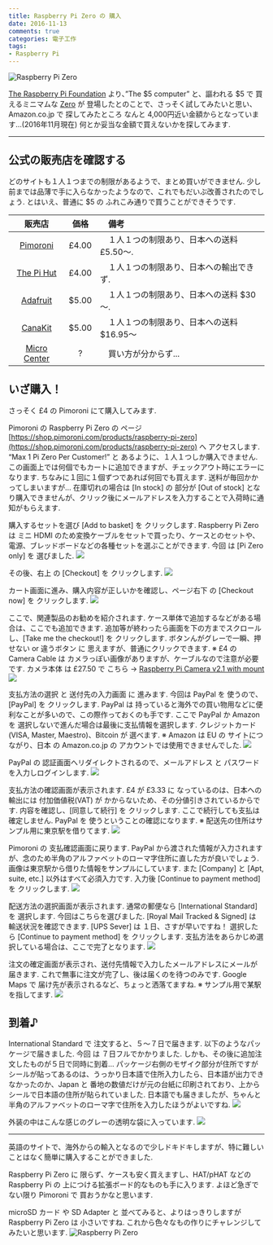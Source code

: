 ```yaml
---
title: Raspberry Pi Zero の 購入
date: 2016-11-13
comments: true
categories: 電子工作
tags:
- Raspberry Pi
---
```


![](/images/raspi/zero-v1.3.jpg "Raspberry Pi Zero")

[The Raspberry Pi Foundation](https://www.raspberrypi.org/) より、”The $5 computer” と、謳われる $5 で 買えるミニマムな [Zero](https://www.raspberrypi.org/products/pi-zero) が 登場したとのことで、さっそく試してみたいと思い、Amazon.co.jp で 探してみたところ なんと 4,000円近い金額からとなっています…(2016年11月現在)
何とか妥当な金額で買えないかを探してみます.
- - - -


## 公式の販売店を確認する
どのサイトも１人１つまでの制限があるようで、まとめ買いができません. 少し前までは品薄で手に入らなかったようなので、これでもだいぶ改善されたのでしょう. とはいえ、普通に $5 の ふれこみ通りで買うことができそうです.

| 販売店 | 価格 | 　備考 |
|:------:|:----:|:-----|
| [Pimoroni](https://shop.pimoroni.com/products/raspberry-pi-zero) | £4.00 | 　１人１つの制限あり、日本への送料 £5.50～. |
| [The Pi Hut](http://thepihut.com/products/raspberry-pi-zero) | £4.00 | 　１人１つの制限あり、日本への輸出できず. |
| [Adafruit](https://www.adafruit.com/products/2885) | $5.00 | 　１人１つの制限あり、日本への送料 $30～. |
| [CanaKit](http://www.canakit.com/raspberry-pi-zero.html) | $5.00 | 　１人１つの制限あり、日本への送料 $16.95～ |
| [Micro Center](http://www.microcenter.com/product/457746/Zero_Development_Board) | ? | 　買い方が分からず... |


## いざ購入！
さっそく £4 の Pimoroni にて購入してみます.

Pimoroni の Raspberry Pi Zero の ページ [https://shop.pimoroni.com/products/raspberry-pi-zero](https://shop.pimoroni.com/products/raspberry-pi-zero) へ アクセスします.
“Max 1 Pi Zero Per Customer!” と あるように、１人１つしか購入できません. この画面上では何個でもカートに追加できますが、チェックアウト時にエラーになります. ちなみに１回に１個ずつであれば何回でも買えます. 送料が毎回かかってしまいますが…
在庫切れの場合は [In stock] の 部分が [Out of stock] となり購入できませんが、クリック後にメールアドレスを入力することで入荷時に通知がもらえます.

購入するセットを選び [Add to basket] を クリックします.
Raspberry Pi Zero は ミニ HDMI のため変換ケーブルをセットで買ったり、ケースとのセットや、電源、ブレッドボードなどの各種セットを選ぶことができます. 今回 は [Pi Zero only] を 選びました.
![](/images/raspi/pimoroni/01.png)

その後、右上 の [Checkout] を クリックします.
![](/images/raspi/pimoroni/02.png)

カート画面に進み、購入内容が正しいかを確認し、ページ右下 の [Checkout now] を クリックします.
![](/images/raspi/pimoroni/03.png)

ここで、関連製品のお勧めを紹介されます. ケース単体で追加するなどがある場合は、ここでも追加できます.
追加等が終わったら画面を下の方までスクロールし、[Take me the checkout!] を クリックします. ボタンんがグレーで一瞬、押せない or 違うボタン に 思えますが、普通にクリックできます.
※ £4 の Camera Cable は カメラっぽい画像がありますが、ケーブルなので注意が必要です. カメラ本体 は £27.50 で こちら → [Raspberry Pi Camera v2.1 with mount](https://shop.pimoroni.com/products/raspberry-pi-camera-module-v2-1-with-mount)
![](/images/raspi/pimoroni/04.png)

支払方法の選択 と 送付先の入力画面 に 進みます.
今回は PayPal を 使うので、[PayPal] を クリックします.
PayPal は 持っていると海外での買い物用などに便利なことが多いので、この際作っておくのも手です. ここで PayPal か Amazon を 選択しないで進んだ場合は最後に支払情報を選択します. クレジットカード(VISA, Master, Maestro)、Bitcoin が 選べます.
※ Amazon は EU の サイトにつながり、日本 の Amazon.co.jp の アカウントでは使用できませんでした.
![](/images/raspi/pimoroni/05.png)

PayPal の 認証画面へリダイレクトされるので、メールアドレス と パスワードを入力しログインします.
![](/images/raspi/pimoroni/06.png)

支払方法の確認画面が表示されます.
£4 が £3.33 に なっているのは、日本への輸出には 付加価値税(VAT) が かからないため、その分値引きされているからです.
内容を確認し、[同意して続行] を クリックします. ここで続行しても支払は確定しません. PayPal を 使うということの確認になります.
※ 配送先の住所はサンプル用に東京駅を借りてます.
![](/images/raspi/pimoroni/07.png)

Pimoroni の 支払確認画面に戻ります.
PayPal から渡された情報が入力されますが、念のため半角のアルファベットのローマ字住所に直した方が良いでしょう. 画像は東京駅から借りた情報をサンプルにしています. また [Company] と [Apt, suite, etc.] 以外はすべて必須入力です.
入力後 [Continue to payment method] を クリックします.
![](/images/raspi/pimoroni/08.png)

配送方法の選択画面が表示されます.
通常の郵便なら [International Standard] を 選択します. 今回はこちらを選びました.
[Royal Mail Tracked & Signed] は 輸送状況を確認できます.
[UPS Sever] は １日、さすが早いですね！
選択したら [Continue to payment method] を クリックします. 支払方法をあらかじめ選択している場合は、ここで完了となります.
![](/images/raspi/pimoroni/09.png)

注文の確定画面が表示され、送付先情報で入力したメールアドレスにメールが届きます. これで無事に注文が完了し、後は届くのを待つのみです.
Google Maps で 届け先が表示されるなど、ちょっと洒落てますね.
※ サンプル用で某駅を指してます.
![](/images/raspi/pimoroni/10.png)


## 到着♪
International Standard で 注文すると、５～７日で届きます. 以下のようなパッケージで届きました.
今回 は ７日フルでかかりました. しかも、その後に追加注文したものが５日で同時に到着…
パッケージ右側のモザイク部分が住所ですがシールが貼ってあるのは、うっかり日本語で住所入力したら、日本語が出力できなかったのか、Japan と 番地の数値だけが元の台紙に印刷されており、上からシールで日本語の住所が貼られていました. 日本語でも届きましたが、ちゃんと半角のアルファベットのローマ字で住所を入力したほうがよいですね.
![](/images/raspi/pimoroni/11.jpg)

外装の中はこんな感じのグレーの透明な袋に入っています.
![](/images/raspi/pimoroni/12.jpg)



- - - -
英語のサイトで、海外からの輸入となるので少しドキドキしますが、特に難しいことはなく簡単に購入することができました.

Raspberry Pi Zero に 限らず、ケースも安く買えますし、HAT/pHAT などの Raspberry Pi の 上につける拡張ボード的なものも手に入ります. よほど急ぎでない限り Pimoroni で 買おうかなと思います.

microSD カード や SD Adapter と 並べてみると、よりはっきりしますが Raspberry Pi Zero は 小さいですね. これから色々なもの作りにチャレンジしてみたいと思います.
![](/images/raspi/zero-v1.3.jpg "Raspberry Pi Zero")
